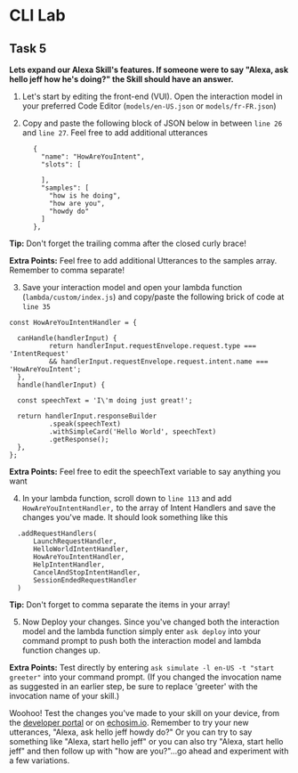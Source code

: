 # CLI Lab
## Task 5

  **Lets expand our Alexa Skill's features. If someone were to say "Alexa, ask hello jeff how he's doing?" the Skill should have an answer.**

1. Let's start by editing the front-end (VUI). Open the interaction model in your preferred Code Editor (`models/en-US.json` or `models/fr-FR.json`)

2. Copy and paste the following block of JSON below in between `line 26` and `line 27`. Feel free to add additional utterances

  ```
        {
          "name": "HowAreYouIntent",
          "slots": [

          ],
          "samples": [
            "how is he doing",
            "how are you",
            "howdy do"
          ]
        },
   ```
**Tip:** Don't forget the trailing comma after the closed curly brace!

  **Extra Points:** Feel free to add additional Utterances to the samples array. Remember to comma separate!

3. Save your interaction model and open your lambda function (`lambda/custom/index.js`) and copy/paste the following brick of code at `line 35`

  ```
const HowAreYouIntentHandler = {

	canHandle(handlerInput) {
    		return handlerInput.requestEnvelope.request.type === 'IntentRequest'
      		&& handlerInput.requestEnvelope.request.intent.name === 'HowAreYouIntent';
	},
	handle(handlerInput) {

	const speechText = 'I\'m doing just great!';

	return handlerInput.responseBuilder
      		.speak(speechText)
      		.withSimpleCard('Hello World', speechText)
      		.getResponse();
	},
};
  ```
**Extra Points:** Feel free to edit the  speechText variable to say anything you want

4. In your lambda function, scroll down to `line 113` and add `HowAreYouIntentHandler,` to the array of Intent Handlers and save the changes you've made. It should look something like this

  ```
    .addRequestHandlers(
	    LaunchRequestHandler,
	    HelloWorldIntentHandler,
	    HowAreYouIntentHandler,
	    HelpIntentHandler,
	    CancelAndStopIntentHandler,
	    SessionEndedRequestHandler
    )
  ```
  **Tip:** Don't forget to comma separate the items in your array!
  
5. Now Deploy your changes. Since you've changed both the interaction model and the lambda function simply enter `ask deploy` into your command prompt to push both the interaction model and lambda function changes up.

  **Extra Points:** Test directly by entering `ask simulate -l en-US -t "start greeter"` into your command prompt.  (If you changed the invocation name as suggested in an earlier step, be sure to replace 'greeter' with the invocation name of your skill.)

  Woohoo! Test the changes you've made to your skill on your device, from the [developer portal](https://developer.amazon.com/alexa/console/ask) or on [echosim.io](https://www.echosim.io). Remember to try your new utterances, "Alexa, ask hello jeff howdy do?" Or you can try to say something like "Alexa, start hello jeff" or you can also try "Alexa, start hello jeff" and then follow up with "how are you?"...go ahead and experiment with a few variations.
